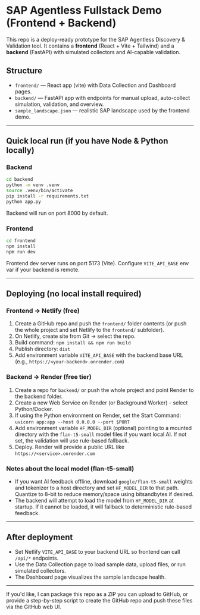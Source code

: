 # SAP Agentless Fullstack Demo (Frontend + Backend)

This repo is a deploy-ready prototype for the SAP Agentless Discovery & Validation tool.
It contains a **frontend** (React + Vite + Tailwind) and a **backend** (FastAPI) with simulated collectors and AI-capable validation.

## Structure
- `frontend/` — React app (vite) with Data Collection and Dashboard pages.
- `backend/`  — FastAPI app with endpoints for manual upload, auto-collect simulation, validation, and overview.
- `sample_landscape.json` — realistic SAP landscape used by the frontend demo.

---
## Quick local run (if you have Node & Python locally)
### Backend
```bash
cd backend
python -m venv .venv
source .venv/bin/activate
pip install -r requirements.txt
python app.py
```
Backend will run on port 8000 by default.

### Frontend
```bash
cd frontend
npm install
npm run dev
```
Frontend dev server runs on port 5173 (Vite). Configure `VITE_API_BASE` env var if your backend is remote.

---
## Deploying (no local install required)
### Frontend → Netlify (free)
1. Create a GitHub repo and push the `frontend/` folder contents (or push the whole project and set Netlify to the `frontend/` subfolder).
2. On Netlify, create site from Git -> select the repo.
3. Build command: `npm install && npm run build`
4. Publish directory: `dist`
5. Add environment variable `VITE_API_BASE` with the backend base URL (e.g., `https://<your-backend>.onrender.com`)

### Backend → Render (free tier)
1. Create a repo for `backend/` or push the whole project and point Render to the backend folder.
2. Create a new Web Service on Render (or Background Worker) - select Python/Docker.
3. If using the Python environment on Render, set the Start Command: `uvicorn app:app --host 0.0.0.0 --port $PORT`
4. Add environment variable `HF_MODEL_DIR` (optional) pointing to a mounted directory with the `flan-t5-small` model files if you want local AI. If not set, the validation will use rule-based fallback.
4. Deploy. Render will provide a public URL like `https://<service>.onrender.com`

### Notes about the local model (flan-t5-small)
- If you want AI feedback offline, download `google/flan-t5-small` weights and tokenizer to a host directory and set `HF_MODEL_DIR` to that path. Quantize to 8-bit to reduce memory/space using bitsandbytes if desired.
- The backend will attempt to load the model from `HF_MODEL_DIR` at startup. If it cannot be loaded, it will fallback to deterministic rule-based feedback.

---
## After deployment
- Set Netlify `VITE_API_BASE` to your backend URL so frontend can call `/api/*` endpoints.
- Use the Data Collection page to load sample data, upload files, or run simulated collectors.
- The Dashboard page visualizes the sample landscape health.

---
If you'd like, I can package this repo as a ZIP you can upload to GitHub, or provide a step-by-step script to create the GitHub repo and push these files via the GitHub web UI.
